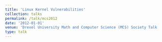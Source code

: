 ```yaml
---
title: 'Linux Kernel Vulnerabilities'
collection: talks
permalink: /talk/mcs2012
date: '2012-01-01'
venue: 'Drexel University Math and Computer Science (MCS) Society Talk'
type: talk
---
```


